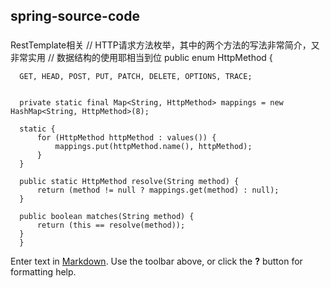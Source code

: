 ## spring-source-code
###

RestTemplate相关
	// HTTP请求方法枚举，其中的两个方法的写法非常简介，又非常实用
    // 数据结构的使用耶相当到位
	public enum HttpMethod {

      GET, HEAD, POST, PUT, PATCH, DELETE, OPTIONS, TRACE;


      private static final Map<String, HttpMethod> mappings = new HashMap<String, HttpMethod>(8);

      static {
          for (HttpMethod httpMethod : values()) {
              mappings.put(httpMethod.name(), httpMethod);
          }
      }

      public static HttpMethod resolve(String method) {
          return (method != null ? mappings.get(method) : null);
      }

      public boolean matches(String method) {
          return (this == resolve(method));
      }
	  }
Enter text in [Markdown](http://daringfireball.net/projects/markdown/). Use the toolbar above, or click the **?** button for formatting help.
